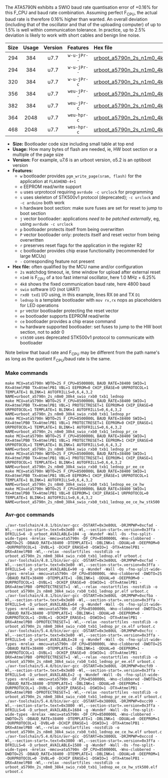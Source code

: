 The ATA5790N exhibits a SWIO baud rate quantisation error of +0.16% for this F_CPU and baud rate combination. Assuming perfect F<sub>CPU</sub>, the actual baud rate is therefore 0.16% higher than wanted. An overall deviation (including that of the oscillator and that of the uploading computer) of up to 1.5% is well within communication tolerance. In practice, up to 2.5% deviation is likely to work with short cables and benign line noise.

|Size|Usage|Version|Features|Hex file|
|:-:|:-:|:-:|:-:|:--|
|294|384|u7.7|`w-u-jPr--`|[urboot_a5790n_2s_n1m0_4k8_swio_rxb0_txb1_lednop.hex](https://raw.githubusercontent.com/stefanrueger/urboot.hex/main/mcus/ata5790n/watchdog_2_s/internal_oscillator_n%2B6.25%25/%2B1m000000_hz/%2B%2B%2B4k8_baud/swio_rxb0_txb1/lednop/urboot_a5790n_2s_n1m0_4k8_swio_rxb0_txb1_lednop.hex)|
|294|384|u7.7|`w-u-jPr--`|[urboot_a5790n_2s_n1m0_4k8_swio_rxb0_txb1_lednop_pr.hex](https://raw.githubusercontent.com/stefanrueger/urboot.hex/main/mcus/ata5790n/watchdog_2_s/internal_oscillator_n%2B6.25%25/%2B1m000000_hz/%2B%2B%2B4k8_baud/swio_rxb0_txb1/lednop/urboot_a5790n_2s_n1m0_4k8_swio_rxb0_txb1_lednop_pr.hex)|
|320|384|u7.7|`w-u-jPr-c`|[urboot_a5790n_2s_n1m0_4k8_swio_rxb0_txb1_lednop_pr_ce.hex](https://raw.githubusercontent.com/stefanrueger/urboot.hex/main/mcus/ata5790n/watchdog_2_s/internal_oscillator_n%2B6.25%25/%2B1m000000_hz/%2B%2B%2B4k8_baud/swio_rxb0_txb1/lednop/urboot_a5790n_2s_n1m0_4k8_swio_rxb0_txb1_lednop_pr_ce.hex)|
|356|384|u7.7|`weu-jPr--`|[urboot_a5790n_2s_n1m0_4k8_swio_rxb0_txb1_lednop_pr_ee.hex](https://raw.githubusercontent.com/stefanrueger/urboot.hex/main/mcus/ata5790n/watchdog_2_s/internal_oscillator_n%2B6.25%25/%2B1m000000_hz/%2B%2B%2B4k8_baud/swio_rxb0_txb1/lednop/urboot_a5790n_2s_n1m0_4k8_swio_rxb0_txb1_lednop_pr_ee.hex)|
|382|384|u7.7|`weu-jPr-c`|[urboot_a5790n_2s_n1m0_4k8_swio_rxb0_txb1_lednop_pr_ee_ce.hex](https://raw.githubusercontent.com/stefanrueger/urboot.hex/main/mcus/ata5790n/watchdog_2_s/internal_oscillator_n%2B6.25%25/%2B1m000000_hz/%2B%2B%2B4k8_baud/swio_rxb0_txb1/lednop/urboot_a5790n_2s_n1m0_4k8_swio_rxb0_txb1_lednop_pr_ee_ce.hex)|
|364|2048|u7.7|`weu-hpr-c`|[urboot_a5790n_2s_n1m0_4k8_swio_rxb0_txb1_lednop_ee_ce_hw.hex](https://raw.githubusercontent.com/stefanrueger/urboot.hex/main/mcus/ata5790n/watchdog_2_s/internal_oscillator_n%2B6.25%25/%2B1m000000_hz/%2B%2B%2B4k8_baud/swio_rxb0_txb1/lednop/urboot_a5790n_2s_n1m0_4k8_swio_rxb0_txb1_lednop_ee_ce_hw.hex)|
|468|2048|u7.7|`wes-hpr-c`|[urboot_a5790n_2s_n1m0_4k8_swio_rxb0_txb1_lednop_ee_ce_hw_stk500.hex](https://raw.githubusercontent.com/stefanrueger/urboot.hex/main/mcus/ata5790n/watchdog_2_s/internal_oscillator_n%2B6.25%25/%2B1m000000_hz/%2B%2B%2B4k8_baud/swio_rxb0_txb1/lednop/urboot_a5790n_2s_n1m0_4k8_swio_rxb0_txb1_lednop_ee_ce_hw_stk500.hex)|

- **Size:** Bootloader code size including small table at top end
- **Usage:** How many bytes of flash are needed, ie, HW boot section or a multiple of the page size
- **Version:** For example, u7.6 is an urboot version, o5.2 is an optiboot version
- **Features:**
  + `w` bootloader provides `pgm_write_page(sram, flash)` for the application at `FLASHEND-4+1`
  + `e` EEPROM read/write support
  + `u` uses urprotocol requiring `avrdude -c urclock` for programming
  + `s` uses skeleton of STK500v1 protocol (deprecated); `-c urclock` and `-c arduino` both work
  + `h` hardware boot section: make sure fuses are set for reset to jump to boot section
  + `j` vector bootloader: applications *need to be patched externally*, eg, using `avrdude -c urclock`
  + `p` bootloader protects itself from being overwritten
  + `P` vector bootloader only: protects itself and reset vector from being overwritten
  + `r` preserves reset flags for the application in the register R2
  + `c` bootloader provides chip erase functionality (recommended for large MCUs)
  + `-` corresponding feature not present
- **Hex file:** often qualified by the MCU name and/or configuration
  + `2s` watchdog timeout, ie, time window for upload after external reset
  + `n1m0` is F<sub>CPU</sub> of a too fast internal oscillator, here 1.0 MHz + 6.25%
  + `4k8` shows the fixed communication baud rate, here 4800 baud
  + `swio` software I/O (not UART)
  + `rxd0 txd1` I/O using, in this example, lines RX `D0` and TX `D1`
  + `lednop` is a template bootloader with `mov rx,rx` nops as placeholders for LED operations
  + `pr` vector bootloader protecting the reset vector
  + `ee` bootloader supports EEPROM read/write
  + `ce` bootloader provides a chip erase command
  + `hw` hardware supported bootloader: set fuses to jump to the HW boot section, not to addr 0
  + `stk500` uses deprecated STK500v1 protocol to communicate with bootloader


Note below that baud rate and F<sub>CPU</sub> may be different from the path name's as long as the quotient F<sub>CPU</sub>/baud rate is the same.

### Make commands
```
make MCU=ata5790n WDTO=2S F_CPU=8500000L BAUD_RATE=38400 SWIO=1 RX=AtmelPB0 TX=AtmelPB1 VBL=1 EEPROM=0 CHIP_ERASE=0 URPROTOCOL=1 TEMPLATE=1 BLINK=1 AUTOFRILLS=0,6,4,3,2 NAME=urboot_a5790n_2s_n8m0_38k4_swio_rxb0_txb1_lednop
make MCU=ata5790n WDTO=2S F_CPU=8500000L BAUD_RATE=38400 SWIO=1 RX=AtmelPB0 TX=AtmelPB1 VBL=1 PROTECTRESET=1 EEPROM=0 CHIP_ERASE=0 URPROTOCOL=1 TEMPLATE=1 BLINK=1 AUTOFRILLS=0,6,4,3,2 NAME=urboot_a5790n_2s_n8m0_38k4_swio_rxb0_txb1_lednop_pr
make MCU=ata5790n WDTO=2S F_CPU=8500000L BAUD_RATE=38400 SWIO=1 RX=AtmelPB0 TX=AtmelPB1 VBL=1 PROTECTRESET=1 EEPROM=0 CHIP_ERASE=1 URPROTOCOL=1 TEMPLATE=1 BLINK=1 AUTOFRILLS=0,6,4,3,2 NAME=urboot_a5790n_2s_n8m0_38k4_swio_rxb0_txb1_lednop_pr_ce
make MCU=ata5790n WDTO=2S F_CPU=8500000L BAUD_RATE=38400 SWIO=1 RX=AtmelPB0 TX=AtmelPB1 VBL=1 PROTECTRESET=1 EEPROM=1 CHIP_ERASE=0 URPROTOCOL=1 TEMPLATE=1 BLINK=1 AUTOFRILLS=0,6,4,3,2 NAME=urboot_a5790n_2s_n8m0_38k4_swio_rxb0_txb1_lednop_pr_ee
make MCU=ata5790n WDTO=2S F_CPU=8500000L BAUD_RATE=38400 SWIO=1 RX=AtmelPB0 TX=AtmelPB1 VBL=1 PROTECTRESET=1 EEPROM=1 CHIP_ERASE=1 URPROTOCOL=1 TEMPLATE=1 BLINK=1 AUTOFRILLS=0,6,4,3,2 NAME=urboot_a5790n_2s_n8m0_38k4_swio_rxb0_txb1_lednop_pr_ee_ce
make MCU=ata5790n WDTO=2S F_CPU=8500000L BAUD_RATE=38400 SWIO=1 RX=AtmelPB0 TX=AtmelPB1 VBL=0 EEPROM=1 CHIP_ERASE=1 URPROTOCOL=1 TEMPLATE=1 BLINK=1 AUTOFRILLS=0,6,4,3,2 NAME=urboot_a5790n_2s_n8m0_38k4_swio_rxb0_txb1_lednop_ee_ce_hw
make MCU=ata5790n WDTO=2S F_CPU=8500000L BAUD_RATE=38400 SWIO=1 RX=AtmelPB0 TX=AtmelPB1 VBL=0 EEPROM=1 CHIP_ERASE=1 URPROTOCOL=0 TEMPLATE=1 BLINK=1 AUTOFRILLS=0,6,4,3,2 NAME=urboot_a5790n_2s_n8m0_38k4_swio_rxb0_txb1_lednop_ee_ce_hw_stk500
```

### Avr-gcc commands
```
./avr-toolchain/4.8.1/bin/avr-gcc -DSTART=0x3e80UL -DRJMPWP=0xcfad -Wl,--section-start=.text=0x3e80 -Wl,--section-start=.version=0x3ffa -DFRILLS=6 -D_urboot_AVAILABLE=104 -g -Wundef -Wall -Os -fno-split-wide-types -mrelax -mmcu=ata5790n -DF_CPU=8500000L -Wno-clobbered -DWDTO=2S -DBAUD_RATE=38400 -DTEMPLATE=1 -DBLINK=1 -DDUAL=0 -DEEPROM=0 -DURPROTOCOL=1 -DVBL=1 -DCHIP_ERASE=0 -DSWIO=1 -DTX=AtmelPB1 -DRX=AtmelPB0 -Wl,--relax -nostartfiles -nostdlib -o urboot_a5790n_2s_n8m0_38k4_swio_rxb0_txb1_lednop.elf urboot.c
./avr-toolchain/4.8.1/bin/avr-gcc -DSTART=0x3e80UL -DRJMPWP=0xcfad -Wl,--section-start=.text=0x3e80 -Wl,--section-start=.version=0x3ffa -DFRILLS=6 -D_urboot_AVAILABLE=90 -g -Wundef -Wall -Os -fno-split-wide-types -mrelax -mmcu=ata5790n -DF_CPU=8500000L -Wno-clobbered -DWDTO=2S -DBAUD_RATE=38400 -DTEMPLATE=1 -DBLINK=1 -DDUAL=0 -DEEPROM=0 -DURPROTOCOL=1 -DVBL=1 -DCHIP_ERASE=0 -DSWIO=1 -DTX=AtmelPB1 -DRX=AtmelPB0 -DPROTECTRESET=1 -Wl,--relax -nostartfiles -nostdlib -o urboot_a5790n_2s_n8m0_38k4_swio_rxb0_txb1_lednop_pr.elf urboot.c
./avr-toolchain/4.8.1/bin/avr-gcc -DSTART=0x3e80UL -DRJMPWP=0xcfba -Wl,--section-start=.text=0x3e80 -Wl,--section-start=.version=0x3ffa -DFRILLS=6 -D_urboot_AVAILABLE=64 -g -Wundef -Wall -Os -fno-split-wide-types -mrelax -mmcu=ata5790n -DF_CPU=8500000L -Wno-clobbered -DWDTO=2S -DBAUD_RATE=38400 -DTEMPLATE=1 -DBLINK=1 -DDUAL=0 -DEEPROM=0 -DURPROTOCOL=1 -DVBL=1 -DCHIP_ERASE=1 -DSWIO=1 -DTX=AtmelPB1 -DRX=AtmelPB0 -DPROTECTRESET=1 -Wl,--relax -nostartfiles -nostdlib -o urboot_a5790n_2s_n8m0_38k4_swio_rxb0_txb1_lednop_pr_ce.elf urboot.c
./avr-toolchain/5.4.0/bin/avr-gcc -DSTART=0x3e80UL -DRJMPWP=0xcfcc -Wl,--section-start=.text=0x3e80 -Wl,--section-start=.version=0x3ffa -DFRILLS=6 -D_urboot_AVAILABLE=28 -g -Wundef -Wall -Os -fno-split-wide-types -mrelax -mmcu=ata5790n -DF_CPU=8500000L -Wno-clobbered -DWDTO=2S -DBAUD_RATE=38400 -DTEMPLATE=1 -DBLINK=1 -DDUAL=0 -DEEPROM=1 -DURPROTOCOL=1 -DVBL=1 -DCHIP_ERASE=0 -DSWIO=1 -DTX=AtmelPB1 -DRX=AtmelPB0 -DPROTECTRESET=1 -Wl,--relax -nostartfiles -nostdlib -o urboot_a5790n_2s_n8m0_38k4_swio_rxb0_txb1_lednop_pr_ee.elf urboot.c
./avr-toolchain/5.4.0/bin/avr-gcc -DSTART=0x3e80UL -DRJMPWP=0xcfd9 -Wl,--section-start=.text=0x3e80 -Wl,--section-start=.version=0x3ffa -DFRILLS=6 -D_urboot_AVAILABLE=2 -g -Wundef -Wall -Os -fno-split-wide-types -mrelax -mmcu=ata5790n -DF_CPU=8500000L -Wno-clobbered -DWDTO=2S -DBAUD_RATE=38400 -DTEMPLATE=1 -DBLINK=1 -DDUAL=0 -DEEPROM=1 -DURPROTOCOL=1 -DVBL=1 -DCHIP_ERASE=1 -DSWIO=1 -DTX=AtmelPB1 -DRX=AtmelPB0 -DPROTECTRESET=1 -Wl,--relax -nostartfiles -nostdlib -o urboot_a5790n_2s_n8m0_38k4_swio_rxb0_txb1_lednop_pr_ee_ce.elf urboot.c
./avr-toolchain/5.4.0/bin/avr-gcc -DSTART=0x3800UL -DRJMPWP=0xcc99 -Wl,--section-start=.text=0x3800 -Wl,--section-start=.version=0x3ffa -DFRILLS=6 -D_urboot_AVAILABLE=1684 -g -Wundef -Wall -Os -fno-split-wide-types -mrelax -mmcu=ata5790n -DF_CPU=8500000L -Wno-clobbered -DWDTO=2S -DBAUD_RATE=38400 -DTEMPLATE=1 -DBLINK=1 -DDUAL=0 -DEEPROM=1 -DURPROTOCOL=1 -DVBL=0 -DCHIP_ERASE=1 -DSWIO=1 -DTX=AtmelPB1 -DRX=AtmelPB0 -Wl,--relax -nostartfiles -nostdlib -o urboot_a5790n_2s_n8m0_38k4_swio_rxb0_txb1_lednop_ee_ce_hw.elf urboot.c
./avr-toolchain/5.4.0/bin/avr-gcc -DSTART=0x3800UL -DRJMPWP=0xcccd -Wl,--section-start=.text=0x3800 -Wl,--section-start=.version=0x3ffa -DFRILLS=6 -D_urboot_AVAILABLE=1580 -g -Wundef -Wall -Os -fno-split-wide-types -mrelax -mmcu=ata5790n -DF_CPU=8500000L -Wno-clobbered -DWDTO=2S -DBAUD_RATE=38400 -DTEMPLATE=1 -DBLINK=1 -DDUAL=0 -DEEPROM=1 -DURPROTOCOL=0 -DVBL=0 -DCHIP_ERASE=1 -DSWIO=1 -DTX=AtmelPB1 -DRX=AtmelPB0 -Wl,--relax -nostartfiles -nostdlib -o urboot_a5790n_2s_n8m0_38k4_swio_rxb0_txb1_lednop_ee_ce_hw_stk500.elf urboot.c
```

